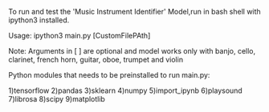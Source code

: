 To run and test the 'Music Instrument Identifier' Model,run in bash shell with ipython3 installed.

Usage:
ipython3 main.py [CustomFilePAth]

Note: Arguments in [ ] are optional and model works only with banjo, cello, clarinet, french horn, guitar, oboe, trumpet and  violin

Python modules that needs to be preinstalled to run main.py:

1)tensorflow
2)pandas
3)sklearn
4)numpy
5)import_ipynb
6)playsound
7)librosa
8)scipy
9)matplotlib
